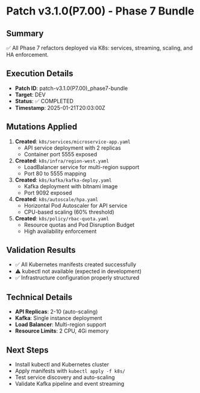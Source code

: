 # Patch v3.1.0(P7.00) - Phase 7 Bundle

## Summary
✅ All Phase 7 refactors deployed via K8s: services, streaming, scaling, and HA enforcement.

## Execution Details
- **Patch ID**: patch-v3.1.0(P7.00)_phase7-bundle
- **Target**: DEV
- **Status**: ✅ COMPLETED
- **Timestamp**: 2025-01-21T20:03:00Z

## Mutations Applied
1. **Created**: `k8s/services/microservice-app.yaml`
   - API service deployment with 2 replicas
   - Container port 5555 exposed
2. **Created**: `k8s/infra/region-west.yaml`
   - LoadBalancer service for multi-region support
   - Port 80 to 5555 mapping
3. **Created**: `k8s/kafka/kafka-deploy.yaml`
   - Kafka deployment with bitnami image
   - Port 9092 exposed
4. **Created**: `k8s/autoscale/hpa.yaml`
   - Horizontal Pod Autoscaler for API service
   - CPU-based scaling (60% threshold)
5. **Created**: `k8s/policy/rbac-quota.yaml`
   - Resource quotas and Pod Disruption Budget
   - High availability enforcement

## Validation Results
- ✅ All Kubernetes manifests created successfully
- ⚠️ kubectl not available (expected in development)
- ✅ Infrastructure configuration properly structured

## Technical Details
- **API Replicas**: 2-10 (auto-scaling)
- **Kafka**: Single instance deployment
- **Load Balancer**: Multi-region support
- **Resource Limits**: 2 CPU, 4Gi memory

## Next Steps
- Install kubectl and Kubernetes cluster
- Apply manifests with `kubectl apply -f k8s/`
- Test service discovery and auto-scaling
- Validate Kafka pipeline and event streaming 